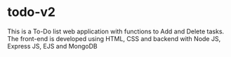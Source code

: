 # todo-v2
This is a To-Do list web application with functions to Add and Delete tasks. The front-end is developed using HTML, CSS and backend with Node JS, Express JS, EJS and MongoDB 

